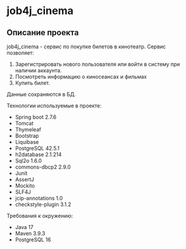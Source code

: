 # job4j_cinema

## Описание проекта

job4j_cinema - сервис по покупке билетов в кинотеатр.
Сервис позволяет:
1. Зарегистрировать нового пользователя или войти в систему при наличии аккаунта.
2. Посмотреть информацию о киносеансах и фильмах
3. Купить билет.

Данные сохраняются в БД.

Технологии используемые в проекте:
- Spring boot 2.7.6
- Tomcat
- Thymeleaf
- Bootstrap
- Liquibase
- PostgreSQL 42.5.1
- h2database 2.1.214
- Sql2o 1.6.0
- commons-dbcp2 2.9.0
- Junit
- AssertJ
- Mockito
- SLF4J
- jcip-annotations 1.0
- checkstyle-plugin 3.1.2

Требования к окружению:
- Java 17
- Maven 3.9.3
- PostgreSQL 16